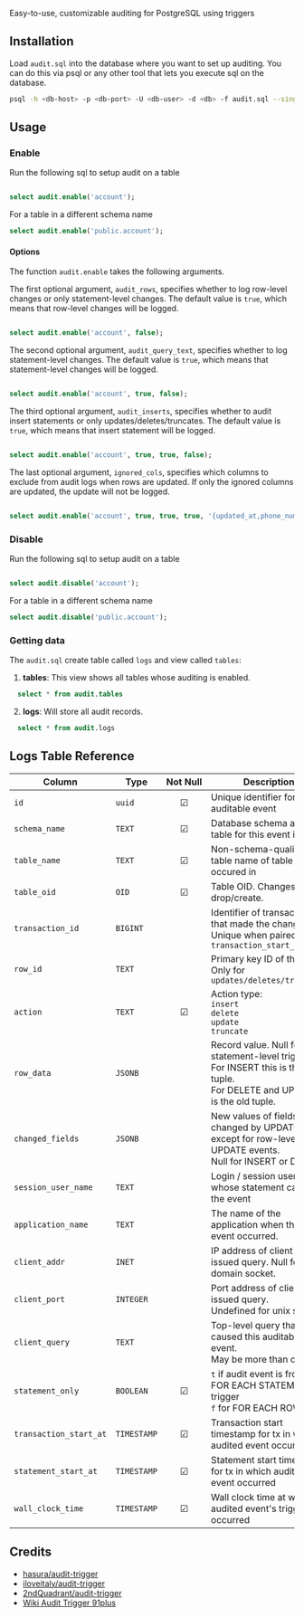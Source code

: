 Easy-to-use, customizable auditing for PostgreSQL using triggers

## Installation

Load `audit.sql` into the database where you want to set up auditing. You can do this via psql or any other tool that lets you execute sql on the database.

```bash
psql -h <db-host> -p <db-port> -U <db-user> -d <db> -f audit.sql --single-transaction
```

## Usage

### Enable

Run the following sql to setup audit on a table

```sql

select audit.enable('account');

```

For a table in a different schema name

```sql
select audit.enable('public.account');
```

#### Options

The function `audit.enable` takes the following arguments.

The first optional argument, `audit_rows`, specifies whether to log row-level changes or only statement-level changes. The default value is `true`, which means that row-level changes will be logged.

```sql

select audit.enable('account', false);

```

The second optional argument, `audit_query_text`, specifies whether to log statement-level changes. The default value is `true`, which means that statement-level changes will be logged.

```sql

select audit.enable('account', true, false);

```

The third optional argument, `audit_inserts`, specifies whether to audit insert statements or only updates/deletes/truncates. The default value is `true`, which means that insert statement will be logged.


```sql

select audit.enable('account', true, true, false);

```

The last optional argument, `ignored_cols`, specifies which columns to exclude from audit logs when rows are updated. If only the ignored columns are updated, the update will not be logged.

```sql

select audit.enable('account', true, true, true, '{updated_at,phone_number}');

```

### Disable

Run the following sql to setup audit on a table

```sql

select audit.disable('account');

```

For a table in a different schema name

```sql
select audit.disable('public.account');
```

### Getting data

The `audit.sql` create table called `logs` and view called `tables`:

1. **tables**: This view shows all tables whose auditing is enabled.
  ```sql
    select * from audit.tables
  ```

2. **logs**: Will store all audit records.
  ```sql
    select * from audit.logs
  ```

## Logs Table Reference

Column | Type | Not&nbsp;Null | Description
--- | --- | :---: | ---
`id` | `uuid` | &#x2611;  | Unique identifier for each auditable event
`schema_name` | `TEXT` | &#x2611;  | Database schema audited table for this event is in
`table_name` | `TEXT` | &#x2611;  | Non-schema-qualified table name of table event occured in
`table_oid` | `OID` | &#x2611;  | Table OID. Changes with drop/create.
`transaction_id` | `BIGINT` || Identifier of transaction that made the change. <br />Unique when paired with `transaction_start_at.`
`row_id` | `TEXT` || Primary key ID of the row. Only for `updates/deletes/truncates`
`action` | `TEXT` | &#x2611;  | Action type: <br /> `insert` <br /> `delete` <br /> `update` <br/> `truncate`
`row_data` | `JSONB` | | Record value. Null for statement-level trigger.<br />For INSERT this is the new tuple.<br /> For DELETE and UPDATE it is the old tuple.
`changed_fields` | `JSONB` | | New values of fields changed by UPDATE. Null except for row-level UPDATE events. <br /> Null for INSERT or DELETE.
`session_user_name` | `TEXT` || Login / session user whose statement caused the event
`application_name` | `TEXT` | | The name of the application when this event occurred.
`client_addr` | `INET` | | IP address of client that issued query. Null for unix domain socket.
`client_port` | `INTEGER` | | Port address of client that issued query. <br />Undefined for unix socket.
`client_query` | `TEXT` | | Top-level query that caused this auditable event. <br />May be more than one.
`statement_only` | `BOOLEAN` | &#x2611;  | `t` if audit event is from an FOR EACH STATEMENT trigger <br /> `f` for FOR EACH ROW
`transaction_start_at` | `TIMESTAMP` | &#x2611; | Transaction start timestamp for tx in which audited event occurred
`statement_start_at` | `TIMESTAMP` | &#x2611; | Statement start timestamp for tx in which audited event occurred
`wall_clock_time` | `TIMESTAMP` | &#x2611; | Wall clock time at which audited event's trigger call occurred


## Credits

* [hasura/audit-trigger](https://github.com/hasura/audit-trigger)
* [iloveitaly/audit-trigger](https://github.com/iloveitaly/audit-trigger)
* [2ndQuadrant/audit-trigger](https://github.com/2ndQuadrant/audit-trigger)
* [Wiki Audit Trigger 91plus](https://wiki.postgresql.org/wiki/Audit_trigger_91plus)

